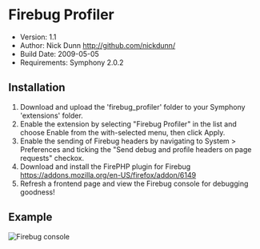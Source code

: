 # Firebug Profiler

* Version: 1.1
* Author: Nick Dunn <http://github.com/nickdunn/>
* Build Date: 2009-05-05
* Requirements: Symphony 2.0.2

## Installation

1. Download and upload the 'firebug_profiler' folder to your Symphony 'extensions' folder.
2. Enable the extension by selecting "Firebug Profiler" in the list and choose Enable from the with-selected menu, then click Apply.
3. Enable the sending of Firebug headers by navigating to System > Preferences and ticking the "Send debug and profile headers on page requests" checkox.
4. Download and install the FirePHP plugin for Firebug <https://addons.mozilla.org/en-US/firefox/addon/6149>
5. Refresh a frontend page and view the Firebug console for debugging goodness!

## Example

![Firebug console](http://nick-dunn.co.uk/assets/files/symphony.firebug-profiler.png)
